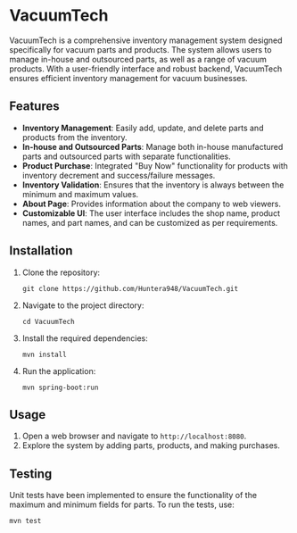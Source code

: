 # VacuumTech

VacuumTech is a comprehensive inventory management system designed specifically for vacuum parts and products. The system allows users to manage in-house and outsourced parts, as well as a range of vacuum products. With a user-friendly interface and robust backend, VacuumTech ensures efficient inventory management for vacuum businesses.

## Features

- **Inventory Management**: Easily add, update, and delete parts and products from the inventory.
- **In-house and Outsourced Parts**: Manage both in-house manufactured parts and outsourced parts with separate functionalities.
- **Product Purchase**: Integrated "Buy Now" functionality for products with inventory decrement and success/failure messages.
- **Inventory Validation**: Ensures that the inventory is always between the minimum and maximum values.
- **About Page**: Provides information about the company to web viewers.
- **Customizable UI**: The user interface includes the shop name, product names, and part names, and can be customized as per requirements.

## Installation

1. Clone the repository:
   ```
   git clone https://github.com/Huntera948/VacuumTech.git
   ```
2. Navigate to the project directory:
   ```
   cd VacuumTech
   ```
3. Install the required dependencies:
   ```
   mvn install
   ```
4. Run the application:
   ```
   mvn spring-boot:run
   ```

## Usage

1. Open a web browser and navigate to `http://localhost:8080`.
2. Explore the system by adding parts, products, and making purchases.

## Testing

Unit tests have been implemented to ensure the functionality of the maximum and minimum fields for parts. To run the tests, use:
```
mvn test
```
